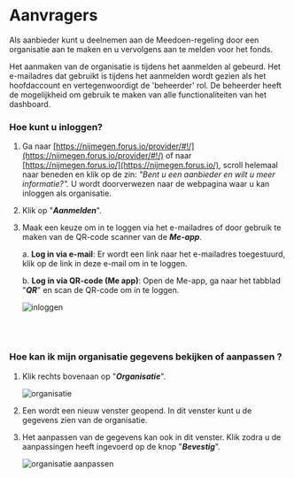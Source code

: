 # Aanvragers

Als aanbieder kunt u deelnemen aan de Meedoen-regeling door een organisatie aan te maken en u vervolgens aan te melden voor het fonds.

Het aanmaken van de organisatie is tijdens het aanmelden al gebeurd. Het e-mailadres dat gebruikt is tijdens het aanmelden wordt gezien als het hoofdaccount en vertegenwoordigt de 'beheerder' rol. De beheerder heeft de mogelijkheid om gebruik te maken van alle functionaliteiten van het dashboard.
&nbsp;


### Hoe kunt u inloggen?

1.  Ga naar [https://nijmegen.forus.io/provider/#!/](https://nijmegen.forus.io/provider/#!/) of naar [https://nijmegen.forus.io/](https://nijmegen.forus.io/), scroll helemaal naar beneden en klik op de zin: _"Bent u een aanbieder en wilt u meer informatie?"._ U wordt doorverwezen naar de webpagina waar u kan inloggen als organisatie.

2.  Klik op "**_Aanmelden_**".
3.  Maak een keuze om in te loggen via het e-mailadres of door gebruik te maken van de QR-code scanner van de **_Me-app_**.

    a.   **Log in via e-mail**: Er wordt een link naar het e-mailadres toegestuurd, klik op de link in deze e-mail om in te loggen.

    b.  **Log in via QR-code (Me app)**: Open de Me-app, ga naar het tabblad "_**QR**_" en scan de QR-code om in te loggen.

    <img src="https://raw.githubusercontent.com/teamforus/manuals/master/img/manual-aanbieder-inloggen.png" alt="inloggen">
<br>&nbsp;


### Hoe kan ik mijn organisatie gegevens bekijken of aanpassen ?



1.  Klik rechts bovenaan op "**_Organisatie_**".

    <img src="https://raw.githubusercontent.com/teamforus/manuals/master/img/manual-aanbieder-organisatie.png" alt="organisatie">

1.  Een wordt een nieuw venster geopend. In dit venster kunt u de gegevens zien van de organisatie.
1.  Het aanpassen van de gegevens kan ook in dit venster. Klik zodra u de aanpassingen heeft ingevoerd op de knop "**_Bevestig_**".

    <img src="https://raw.githubusercontent.com/teamforus/manuals/master/img/manual-aanbieder-organisatieaanpassen.png" alt="organisatie aanpassen">
    &nbsp;
